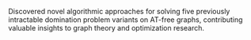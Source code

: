 Discovered novel algorithmic approaches for solving five previously intractable domination problem variants on AT-free
graphs, contributing valuable insights to graph theory and optimization research.
